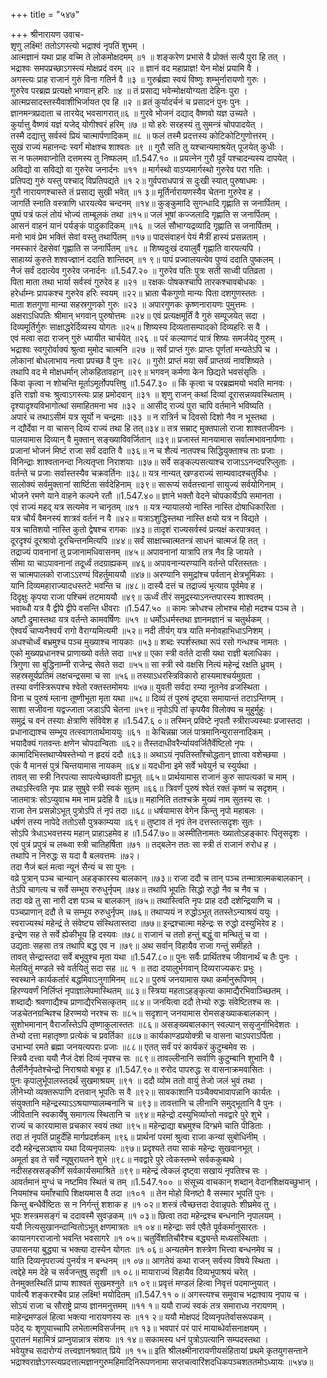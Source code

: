+++
title = "५४७"

+++
श्रीनारायण उवाच-  
शृणु लक्ष्मि! ततोऽगस्त्यो भद्राश्वं नृपतिं शुभम् ।  
आत्मज्ञानं यथा प्राह वच्मि ते लोकमोक्षदमम् ॥१ ॥
शङ्करेण प्रभासे वै प्रोक्तं सत्यै पुरा हि तत् ।  
भद्राश्वः समपप्रच्छाऽगस्त्यं मोक्षप्रदं वरम् ॥२ ॥
ज्ञानं वद महाप्राज्ञ! येन मोक्षं प्रयामि वै ।  
अगस्त्यः प्राह राजानं गुरुं विना गतिर्न वै ॥३ ॥
गुरुर्ब्रह्मा स्वयं विष्णुः शम्भुर्नारायणो गुरुः ।  
गुरुरेव परब्रह्म प्रत्यक्षो भगवान् हरिः ॥४ ॥
तं प्रसाद्य भवेन्मोक्षयोग्यता देहिनः पुरा ।  
आत्मप्रसादस्तस्यैवाशीभिर्जायत एव हि ॥२ ॥
व्रतं कुर्यादर्चनं च प्रसादनं पुनः पुनः ।  
ज्ञानमन्त्रप्रदाता च तारयेद् भवसागरात्॥६ ॥
गुरवे भोजनं दद्याद् वैष्णवो यज्ञ उच्यते ।  
कुर्यात्तु वैष्णवं यज्ञं यजेद् योगीश्वरं हरिम् ॥७ ॥
यो हरेः सरहस्यं तु सुमन्त्रं चोपपादयेत् ।  
तस्मै दद्यात्तु सर्वस्वं प्रियं चात्मार्पणादिकम् ॥८ ॥
फलं तस्मै प्रदत्तस्य कोटिकोटिगुणोत्तरम् ।  
सुखं राज्यं महानन्दः स्वर्गं मोक्षश्च शाश्वतः ॥९ ॥
गुरौ सति तु यश्चान्यमाश्रयेत् पूजयेत् कुधीः ।  
स न फलमवाप्नोति दत्तमस्य तु निष्फलम् ॥1.547.१० ॥
प्रयत्नेन गुरौ पूर्वं पश्चादन्यस्य दापयेत् ।  
अविद्यो वा सविद्यो वा गुरुरेव जनार्दनः ॥११ ॥
मार्गस्थो वाऽप्यमार्गस्थो गुरुरेव परा गतिः ।  
प्रतिपद्य गुरुं यस्तु पश्चाद् विप्रतिपद्यते ॥१ २॥
गुर्वपराधपात्रं स दुःखी स्यात् पुरुषाधमः ।  
गुरौ नारायणश्चास्ते तं प्रसाद्य सुखी भवेत् ॥१ ३॥
मूर्तिर्नारायणस्यैव चेतना गुरुरेव ह ।  
जागर्ति स्नाति वस्त्राणि धारयत्येव चन्दनम् ॥१४॥
कुङ्कुमादि सुगन्धादि गृह्णाति स जनार्पितम् ।  
पुष्पं पत्रं फलं तोयं भोज्यं ताम्बूलकं तथा ॥१५॥
जलं भूषां कज्जलादि गृह्णाति स जनार्पितम् ।  
आसनं वाहनं यानं पर्यङ्कं पादुकादिकम् ॥१६ ॥
जलं सौभाग्यद्रव्यादि गृह्णाति स जनार्पितम् ।  
मनो भावं प्रेम भक्तिं सेवां वस्तु तथार्पितम् ॥१७॥
पादसंवाहनं पेयं मैत्रीं हास्यं प्रसन्नताम् ।  
नमस्कारं देहसेवां गृह्णाति स जनार्पितम् ॥१८ ॥
शिष्यदुःखं दयालुर्वै गृह्णाति वारयत्यपि ।  
साहाय्यं कुरुते शश्वज्ज्ञानं ददाति शान्तिदम् ॥१ ९॥
पापं प्रज्वालयत्येव पुण्यं ददाति पुष्कलम् ।  
नैजं सर्वं ददात्येव गुरुरेव जनार्दनः ॥1.547.२० ॥
गुरुरेव पतिः पुत्रः सती साध्वी पतिव्रता ।  
पिता माता तथा भार्या सर्वस्वं गुरुरेव ह ॥२१ ॥
रक्षकः पोषकश्चापि तारकश्चावबोधकः ।  
हरेर्धाम्नः प्रापकश्च गुरुरेव हरिः स्वयम् ॥२२॥
भ्राता चैकगुणो मान्यः पिता दशगुणस्ततः ।  
माता शतगुणा मान्या सहस्रगुणको गुरुः ॥२३ ॥
अपारगुणकः कृष्णनारायणः पुमुत्तमः ।  
अक्षराऽधिपतिः श्रीमान् भगवान् पुरुषोत्तमः ॥२४॥
एवं प्रत्यक्षमूर्तिं वै गुरुं सम्पूजयेत् सदा ।  
दिव्यमूर्तिर्गुरुः साक्षाद्धरेर्दिव्यस्य योगतः ॥२५॥
शिष्यस्य दिव्यतासम्पादको दिव्यहरिः स वै ।  
एवं मत्वा सदा राजन् गुरुं ध्यायीत चार्चयेत् ॥२६ ॥
परं कल्याणदं पात्रं शिष्यः समर्जयेद् गुरुम् ।  
भद्राश्वः स्वगुरोर्वाक्यं श्रुत्वा मुमोद चात्मनि ॥२७ ॥
सर्वं प्राप्तं गुरुः प्राप्तः पूर्णतां मन्यतेऽपि च ।  
लोकानां बोधलाभाय नत्वा प्रपच्छ वै पुनः ॥२८ ॥
गुरो! प्राप्तं मया सर्वं प्राप्तव्यं नावशिष्यते ।  
तथापि वद मे मोक्षधर्मान् लोकहितावहान् ॥२९॥
भगवन् कर्मणा केन छिद्यते भवसंसृतिः ।  
किंवा कृत्वा न शोचन्ति मूर्ताऽमूर्तोपपत्तिषु ॥1.547.३० ॥
किं कृत्वा च परब्रह्ममयो भवति मानवः ।  
इति राज्ञो वचः श्रुत्वाऽगस्त्यः प्राह प्रमोदवान् ॥३१ ॥
शृणु राजन् कथां दिव्यां दूरासन्नव्यवस्थिताम् ।  
दृश्यादृश्यविभागोत्थां समाहितमना भव ॥३२ ॥
आसीद् राज्यं पुरा चापि वर्तमाने भविष्यति ।  
अपारं च तथाऽसीमं यत्र सूर्यो न चन्द्रमाः ॥३३ ॥
न रात्रिर्न च दिवसो दिशो नैव न भूस्तथा ।  
न द्यौर्देवा न वा चासन् दिव्यं राज्यं तथा हि तत्॥३४॥
तत्र सम्राट् मुक्तपालो राजा शाश्वतजीवनः ।  
पालयामास दिव्यान् वै मुक्तान् सङ्ख्याविवर्जितान् ॥३९॥
प्रजास्तं मानयामास सर्वात्मभावनार्पणाः ।  
प्रजानां भोजनं मिष्टं राजा सर्वं ददाति वै ॥३६॥
न च शैत्यं नातपश्च सिद्धियुक्ताश्च ताः प्रजाः ।  
विनिन्द्राः शाश्वतानन्दा नित्यतृप्ता निराशयाः ॥३७॥
सर्वे सङ्कल्पसत्याश्च राजाऽऽनन्दपरिप्लुताः ।  
वर्तन्ते च प्रजाः सर्वास्तस्यैव चक्रवर्तिनः ॥३८॥
यत्र नान्यत् खण्डराज्यं साम्यवादश्चतुर्विधः ।  
सालोक्यं सर्वमुक्तानां सार्ष्टिता सर्वदेहिनाम् ॥३९॥
सारूप्यं सर्वतत्त्वानां सायुज्यं सर्वयोगिनाम् ।  
भोजने रमणे याने वाहने कल्पने रतौ ॥1.547.४०॥
ज्ञाने भक्तौ वेदने चोपकार्येऽपि समानता ।  
एवं राज्यं महद् यत्र सत्यमेव न चानृतम् ॥४१ ॥
यत्र न्यायालयो नास्ति नास्ति दोषाधिकारिता ।  
यत्र चौर्यं वैमनस्यं शात्रवं वर्तनं न वै ॥४२॥
यत्राऽशुद्धिस्तथा नास्ति क्षयो यत्र न विद्यते ।  
यत्र चातिशयो नास्ति कुतो द्वेषश्च रागकः ॥४३॥
तादृशं राज्यसर्वस्वं प्रत्यक्षं करपात्रवत् ।  
दूरदृश्यं दूरश्रावो दूरचिन्तनमित्यपि ॥४४॥
सर्वं साक्षाच्चात्मतन्त्रं साधनं चात्मजं हि तत् ।  
तद्राज्यं पावनानां तु प्रजानामधिवासनम् ॥४५॥
अपावनानां यात्रापि तत्र नैव हि जायते ।  
सीमा या चाऽपावनानां तदूर्ध्वं तदग्राह्यकम् ॥४६॥
अपावनान्यरण्यानि वर्तन्ते परितस्ततः ।  
स चात्मपालको राजाऽऽरण्यं विहर्तुमाययौ ॥४७॥
अरण्यानि समुद्रांश्च पर्वतान् क्षेत्रभूमिकाः ।  
यानि दिव्यमहाराज्यादधस्तटे भवन्ति च ॥४८॥
दास्यै दत्तं च तद्राज्यं भृत्याय पूर्वमेव ह ।  
दिदृक्षुः कृपया राजा पश्चिमं तटमाययौ ॥४९॥
ऊर्ध्वं तीरं समुद्रस्याऽनन्तपारस्य शाश्वतम् ।  
भवाब्धौ यत्र वै द्वीपे द्वीपे वसन्ति धीवराः ॥1.547.५० ॥
कामः क्रोधश्च लोभश्च मोहो मदश्च पञ्च ते ।  
अष्टौ द्रुमास्तथा यत्र वर्तन्ते कामवर्षिणः ॥५१ ॥
धर्मोऽधर्मस्तथा ज्ञानमज्ञानं च चतुर्थकम् ।  
ऐश्वर्यं चाप्यनैश्वर्यं रागो वैराग्यमित्यमी ॥५२॥
नदी तीर्यग् यत्र याति मनोवहाभिधाऽनिशम् ।  
अधश्चोर्ध्वं बभ्रमुश्च पञ्च मुख्याश्च नायकाः ॥५३॥
शब्दः स्पर्शस्तथा रूपं रसो गन्धश्च नामतः ।  
एको मुख्यप्रधानश्च प्राणाख्यो वर्तते सदा ॥५४॥
एका स्त्री वर्तते दासी यथा राज्ञी बलाधिका ।  
त्रिगुणा सा बुद्धिनाम्नी राजेन्द्र सेवते सदा ॥५५॥
सा स्त्री स्वे वक्षसि नित्यं महेन्द्रं रक्षति ध्रुवम् ।  
सहस्रसूर्यप्रतिमं लक्षचन्द्रसमा च सा ॥५६॥
तस्याऽधरस्त्रिविकारो हास्यमाश्चर्यमुग्रता ।  
तस्या वर्णस्त्रिरूपश्च श्वेतो रक्तस्तमोमयः ॥५७॥
युवती सर्वदा रम्या नूतनेव व्रजस्थिता ।  
विना च पुरुषं म्लाना तूष्णीभूता मृता यथा ॥५८॥
दिव्यं तं पुरुषं दृष्ट्वा समायान्तं तटाऽन्तिगम् ।  
साशा सजीवना यद्वज्जाता जडाऽपि चेतना ॥५९॥
नृपोऽपि तां कृपयैव विलोक्य च मुहुर्मुहुः ।  
समुद्रं च वनं तस्याः क्षेत्राणि संविवेश ह ॥1.547.६ ०॥
तस्मिन् प्रविष्टे नृपतौ स्त्रीराज्यस्थाः प्रजास्तदा ।  
प्रधानाद्याश्च सम्भूय तत्स्वागतार्थमाययुः ॥६१ ॥
केचिन्नम्रा जलं पात्रमानिन्युरासनादिकम् ।  
भयादैक्यं गतवन्तः क्षणेन चोपदान्विताः ॥६२॥
तैस्तदाधीवरैर्न्यायवर्जितैर्वेष्टितो नृपः ।  
कामादिभिस्तथाप्येषस्तेभ्यो न हृदयं ददौ ॥६३॥
अथाऽयं नृपतिस्ताँश्चोद्धतान् ज्ञात्वा वशेच्छया ।  
एकं वै मानसं पुत्रं चिन्तयामास नायकम् ॥६४॥
यदधीना इमे सर्वे भवेयुर्न च स्युर्यथा ।  
तावत् सा स्त्री निरपत्या सापत्येच्छावती ह्यभूत् ॥६५॥
प्रार्थयामास राजानं कुरु सापत्यकां च माम् ।  
तथाऽस्त्विति नृपः प्राह सुषुवे स्त्री स्वकं सुतम् ॥६६॥
त्रिवर्णं पुरुषं श्वेतं रक्तं कृष्णं च सदृशम् ।  
जातमात्रः सोऽप्युवाच मम नाम प्रदेहि वै ॥६७॥
महानिति ततश्चक्रे मुख्यं नाम सुतस्य सः ।  
राजा तेन प्रसन्नोऽभूत् पुत्रोऽपि तं नृपं तदा ॥६८॥
धर्षयामास वेगेन किन्तु नृपो महाबलः ।  
धर्षणं तस्य नापेदे ततोऽसौ पुत्रकाम्यया ॥६९॥
तुष्टाव तं नृपं तेन दत्तस्तत्सदृशः सुतः ।  
सोऽपि त्रेधाऽभवत्तस्य महान् प्राहाऽहमेव ह ॥1.547.७०॥
अस्मीतिनामतः ख्यातोऽहङ्कारः पितृसदृशः ।  
एवं पुत्रं प्रपुत्रं च लब्ध्वा स्त्री चातिहर्षिता ॥७१ ॥
तद्बलेन ततः सा स्त्री तं राजानं रुरोध ह ।  
तथापि न निरुद्धः स यदा वै बलवत्तमः ॥७२।  
तदा नैजं बलं मत्वा न्यूनं सैन्यं च सा पुनः ।  
वव्रे पुत्रान् पञ्च चान्यान् अहङ्कारस्य बालकान् ॥७३॥
राजा ददौ च तान् पञ्च तन्मात्रात्मकबालकान् ।  
तेऽपि चागत्य च सर्वे सम्भूय रुरुधुर्नृपम् ॥७४॥
तथापि भूपतिः सिद्धो रुद्धो नैव च नैव च ।  
तदा वव्रे तु सा नारी दश पञ्च च बालकान् ॥७५॥
तथास्त्विति नृपः प्राह ददौ दशेन्द्रियाणि च ।  
पञ्चप्राणान् ददौ ते च सम्भूय रुरुधुर्नृपम् ॥७६॥
तथाप्ययं न रुद्धोऽभूत् ततस्तेऽन्याश्रयं ययुः ।  
स्वराज्यस्थं महेन्द्रं ते संवेष्ट्य संस्थितास्तदा ॥७७॥
इन्द्रश्चात्मा महेन्द्रः स रुद्धो दस्युभिरेव ह ।  
इन्द्रेण सह ते सर्वे ह्येकीभूय हि दस्यवः ॥७८॥
राजानं च ततो हन्तुं बद्धुं वा मन्थितुं च वा ।  
उद्यताः सहसा तत्र तथापि बद्ध एव न ॥७९॥
अथ सर्वान् विहायैव राजा गन्तुं समीहते ।  
तावत् सेन्द्रास्तदा सर्वे बभूवुश्च मृता यथा ॥1.547.८०॥
पुनः सर्वैः प्रार्थितश्च जीवानार्थं च तैः पुनः ।  
मेलयितुं मण्डले स्वे वर्तयितुं सदा सह ॥८ १ ॥
तदा दयालुर्भगवान् दिव्यराज्यकरः प्रभुः ।  
स्वस्थाने कार्यकर्तारं बद्धमिवाऽनुगामिनम् ॥८२॥
पुरुषं जनयामास यथा कर्मानुरूपिणम् ।  
हिरण्यवर्णं निर्लिप्तं नृपाज्ञालेपमास्थितम् ॥८३॥
स्त्रिया महताऽहङ्कृत्या कामाद्यैरभिवाञ्च्छितम् ।  
शब्दाद्यैः श्रवणाद्यैश्च प्राणाद्यैरभिसत्कृतम् ॥८४॥
जनयित्वा ददौ तेभ्यो रुद्धः संवेष्टितश्च सः ।  
जडचेतनग्रन्थिश्च हिरण्मयो नरश्च सः ॥८५॥
सदृशान् जनयामास रोमसङ्ख्याकबालकान् ।  
सुशोभमानान् वैराजाँस्तेऽपि तृष्णाकुलास्ततः ॥८६॥
असङ्ख्यबालकान् स्वल्पान् ससृजुर्नाभिदेशतः ।  
तेभ्यो दत्ता महातृष्णा प्रत्येकं च प्रवर्तिका ॥८७॥
कार्यकाण्डप्रयोक्त्री च वासना चाऽपराऽर्पिता ।  
उभाभ्यां रमते ब्रह्मा जनयत्यपराः प्रजाः ॥८८॥
एतत् सर्वं परं कार्यकरं कुटुम्बमेव सः ।  
स्त्रियै दत्त्वा ययौ नैजं देशं दिव्यं नृपश्च सः ॥८९॥
तावल्लीनानि सर्वाणि कुटुम्बानि शुभानि वै ।  
तैर्लीनैर्नृपतेश्चेन्द्रो निराश्रयो बभूव ह ॥1.547.९०॥
रुरोद पापरुद्धः स वासनाक्रमवासितः ।  
पुनः कृपालुर्भूपालस्तदर्थं सुखमाश्रयम् ॥९१ ॥
ददौ व्योम ततो वायुं तेजो जलं भुवं तथा ।  
लीनेभ्यो व्यक्तरूपाणि दत्तवान् भूपतिः स वै ॥९२॥
सावकाशानि पञ्चैक्यभावापन्नानि कार्यतः ।  
संयुक्तानि महेन्द्रस्याऽऽश्रयाण्यालम्बनानि च ॥९३॥
तावत्तानि च लीनानि समुद्भूतानि वै पुनः ।  
जीवितानि स्वकार्येषु समागत्य स्थितानि च ॥९४॥
महेन्द्रो दस्युभिर्व्याप्तो नवद्वारे पुरे शुभे ।  
राज्यं च कारयामास प्रचकार स्वयं तथा ॥९५॥
महेन्द्राद्या बभ्रमुश्च दिग्भ्रमे चाति पीडिताः ।  
तदा तं नृपतिं प्राहुर्देहि मार्गप्रदर्शकम् ॥९६॥
प्रार्थनां परमां श्रुत्वा राजा कन्यां सुबोधिनीम् ।  
ददौ महेन्द्रसञ्ज्ञाय यथा दिव्यनृपालयः ॥९७॥
प्रदृश्यते तया साकं महेन्द्रः सुखवानभूत् ।  
अमूर्ता इव ते सर्वे न्यूषुरायतने शुभे ॥९८॥
नवद्वारे पुरे त्वेकस्तम्भे सर्वककुब्पथे ।  
नदीसहस्रसङ्कीर्णे सर्वकार्यसमाश्रिते ॥९९॥
महेन्द्रं त्वेकलं दृष्ट्वा सखायं नृपतिश्च सः ।  
आवर्तमानं मुग्धं च नष्टमिव स्थितं च तम् ॥1.547.१०० ॥
संसूच्य वाचकान् शब्दान् वेदानशिक्षयच्छुभान् ।  
नियमांश्च यमाँश्चापि शिक्षयमास वै तदा ॥१०१ ॥
तेन मोहो विनष्टो वै सस्मार भूपतिं पुनः ।  
किन्तु बन्धैर्वेष्टितः स न निर्गन्तुं शशाक ह ॥१ ०२॥
शस्त्रं त्वैच्छत्तदा देवान्नृपतेः शीघ्रमेव तु ।  
भूपः शस्त्रमसङ्गं च ददावस्मै सुवज्रकम् ॥१ ०३॥
छित्वा तदा महेन्द्रश्च बन्धनानि नृपालयम् ।  
ययौ नित्यसुखानन्दान्वितोऽभूत् क्षणमात्रतः ॥१ ०४॥
महेन्द्राः सर्व एवैते पूर्वकर्मानुसारतः ।  
कायानगरराजानो भवन्ति भवसागरे ॥१ ०५॥
चतुर्विंशतिचौरैश्च बद्ध्यन्ते मध्यसंस्थिताः ।  
उपासनया बुद्ध्या च भक्त्या दास्येन योगतः ॥१ ०६॥
अन्यतमेन शस्त्रेण भित्त्वा बन्धनमेव च ।  
याति दिव्यनृपराज्यं पुनर्यत्र न बन्धनम् ॥१ ०७॥
आगतेयं कथा राजन् सर्वस्य विषये स्थिता ।  
त्वद्देहे मम देहे च सर्वजन्तुषु सदृशी ॥१ ०८॥
मायाराज्यं विहायैव दिव्यभूपाश्रयं चरेत् ।  
तेनमुक्तस्थितिं प्राप्य शाश्वतं सुखमश्नुते ॥१ ०९॥
प्रवृत्तं मण्डलं हित्वा निवृत्तं पदमाप्नुयात् ।  
पार्वत्यै शङ्करश्चैव प्राह लक्ष्मि! मयोदितम् ॥1.547.११ ०॥
अगस्त्यश्च समुवाच भद्राश्वाय नृपाय च ।  
सोऽयं राजा च सौराष्ट्रे प्राप्य ज्ञानमनुत्तमम् ॥११ १॥
ययौ राज्यं स्वकं तत्र समाराध्य नरायणम् ।  
माहेन्द्रमण्डलं हित्वा भक्त्या नारायणस्य सः ॥११ २॥
ययौ मोक्षपदं दिव्यनृपतेर्वासरूपकम् ।  
पठेद् यः शृणुयाच्चापि लभेतात्मविसर्जनम् ॥१ १३॥
भवपारं परं पारं मायाब्धेर्वासनाक्षयम् ।  
पुरातनं महामित्रं प्राप्नुयान्नात्र संशयः ॥१ १४॥
सकामस्य धनं पुत्रोऽपत्यानि सम्पदस्तथा ।  
भवेयुश्च सदारोग्यं तत्त्वज्ञानश्रवात् प्रिये ॥१ १५॥
इति श्रीलक्ष्मीनारायणीयसंहितायां प्रथमे कृतयुगसन्ताने भद्राश्वराज्ञेऽगस्त्यप्रदत्तात्मज्ञानगुरुमहिमादिनिरूपणनामा सप्तचत्वारिंशदधिकपञ्चशततमोऽध्यायः ॥५४७॥
    

